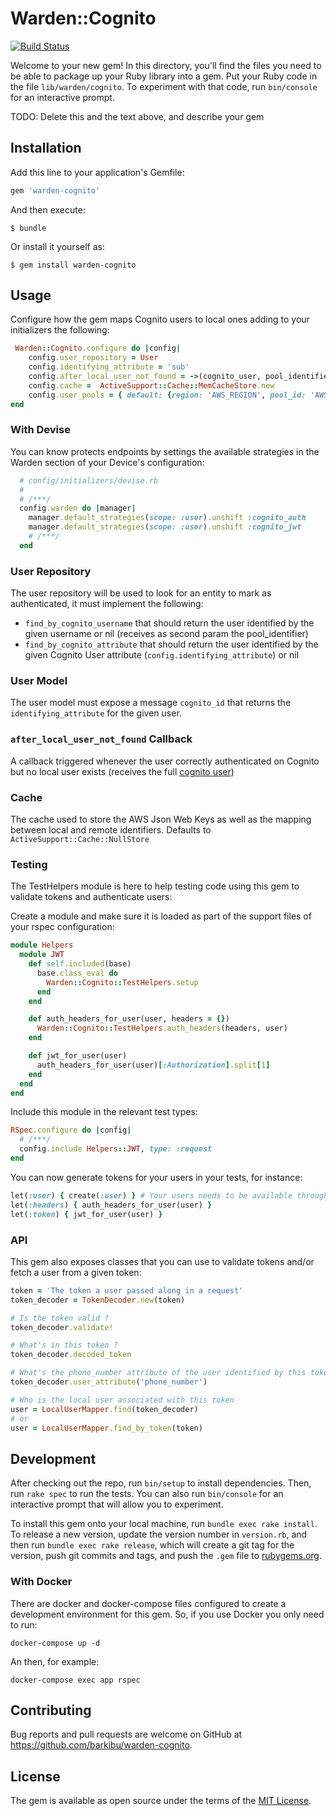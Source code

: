 # Warden::Cognito

[![Build Status](https://travis-ci.com/barkibu/warden-cognito.svg?branch=master)](https://travis-ci.com/barkibu/warden-cognito)

Welcome to your new gem! In this directory, you'll find the files you need to be able to package up your Ruby library into a gem. Put your Ruby code in the file `lib/warden/cognito`. To experiment with that code, run `bin/console` for an interactive prompt.

TODO: Delete this and the text above, and describe your gem

## Installation

Add this line to your application's Gemfile:

```ruby
gem 'warden-cognito'
```

And then execute:

    $ bundle

Or install it yourself as:

    $ gem install warden-cognito

## Usage

Configure how the gem maps Cognito users to local ones adding to your initializers the following:
```ruby
 Warden::Cognito.configure do |config|
    config.user_repository = User
    config.identifying_attribute = 'sub'
    config.after_local_user_not_found = ->(cognito_user, pool_identifier) { User.create(username: cognito_user.username) }
    config.cache =  ActiveSupport::Cache::MemCacheStore.new
    config.user_pools = { default: {region: 'AWS_REGION', pool_id: 'AWS Cognito UserPool Id', client_id: 'AWS Cognito Client Id'} }
end
```

### With Devise

You can know protects endpoints by settings the available strategies in the Warden section of your Device's configuration:
```ruby
  # config/initializers/devise.rb
  # 
  # /***/
  config.warden do |manager|
    manager.default_strategies(scope: :user).unshift :cognito_auth
    manager.default_strategies(scope: :user).unshift :cognito_jwt
    # /***/
  end
```

### User Repository

The user repository will be used to look for an entity to mark as authenticated, it must implement the following:
- `find_by_cognito_username` that should return the user identified by the given username or nil (receives as second param the pool_identifier)
- `find_by_cognito_attribute` that should return the user identified by the given Cognito User attribute (`config.identifying_attribute`) or nil

### User Model

The user model must expose a message `cognito_id` that returns the `identifying_attribute` for the given user.

### `after_local_user_not_found` Callback

A callback triggered whenever the user correctly authenticated on Cognito but no local user exists (receives the full [cognito user](https://docs.aws.amazon.com/sdk-for-ruby/v3/api/Aws/CognitoIdentityProvider/Types/GetUserResponse.html))

### Cache 
The cache used to store the AWS Json Web Keys as well as the mapping between local and remote identifiers.
Defaults to `ActiveSupport::Cache::NullStore`

### Testing

The TestHelpers module is here to help testing code using this gem to validate tokens and authenticate users:

Create a module and make sure it is loaded as part of the support files of your rspec configuration:

```ruby
module Helpers
  module JWT
    def self.included(base)
      base.class_eval do
        Warden::Cognito::TestHelpers.setup
      end
    end

    def auth_headers_for_user(user, headers = {})
      Warden::Cognito::TestHelpers.auth_headers(headers, user)
    end

    def jwt_for_user(user)
      auth_headers_for_user(user)[:Authorization].split[1]
    end
  end
end
```

Include this module in the relevant test types:
```ruby
RSpec.configure do |config|
  # /***/
  config.include Helpers::JWT, type: :request
end
```

You can now generate tokens for your users in your tests, for instance:
```ruby
let(:user) { create(:user) } # Your users needs to be available through the UserRepository you defined
let(:headers) { auth_headers_for_user(user) }
let(:token) { jwt_for_user(user) }
```

### API

This gem also exposes classes that you can use to validate tokens and/or fetch a user from a given token:

```ruby
token = 'The token a user passed along in a request'
token_decoder = TokenDecoder.new(token)

# Is the token valid ?
token_decoder.validate!

# What's in this token ?
token_decoder.decoded_token

# What's the phone_number attribute of the user identified by this token ?
token_decoder.user_attribute('phone_number')

# Who is the local user associated with this token
user = LocalUserMapper.find(token_decoder)
# or 
user = LocalUserMapper.find_by_token(token)
```

## Development

After checking out the repo, run `bin/setup` to install dependencies. Then, run `rake spec` to run the tests. You can also run `bin/console` for an interactive prompt that will allow you to experiment.

To install this gem onto your local machine, run `bundle exec rake install`. To release a new version, update the version number in `version.rb`, and then run `bundle exec rake release`, which will create a git tag for the version, push git commits and tags, and push the `.gem` file to [rubygems.org](https://rubygems.org).

### With Docker

There are docker and docker-compose files configured to create a development environment for this gem. So, if you use Docker you only need to run:

`docker-compose up -d`

An then, for example:

`docker-compose exec app rspec`

## Contributing

Bug reports and pull requests are welcome on GitHub at https://github.com/barkibu/warden-cognito.

## License

The gem is available as open source under the terms of the [MIT License](https://opensource.org/licenses/MIT).
